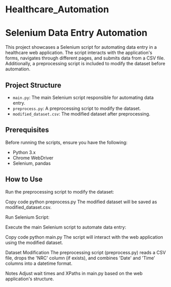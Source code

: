 # Healthcare_Automation

# Selenium Data Entry Automation

This project showcases a Selenium script for automating data entry in a healthcare web application. The script interacts with the application's forms, navigates through different pages, and submits data from a CSV file. Additionally, a preprocessing script is included to modify the dataset before automation.

## Project Structure

- `main.py`: The main Selenium script responsible for automating data entry.
- `preprocess.py`: A preprocessing script to modify the dataset.
- `modified_dataset.csv`: The modified dataset after preprocessing.

## Prerequisites

Before running the scripts, ensure you have the following:

- Python 3.x
- Chrome WebDriver
- Selenium, pandas

## How to Use

Run the preprocessing script to modify the dataset:

Copy code
python preprocess.py
The modified dataset will be saved as modified_dataset.csv.

Run Selenium Script:

Execute the main Selenium script to automate data entry:

Copy code
python main.py
The script will interact with the web application using the modified dataset.

Dataset Modification
The preprocessing script (preprocess.py) reads a CSV file, drops the 'NRC' column (if exists), and combines 'Date' and 'Time' columns into a datetime format.

Notes
Adjust wait times and XPaths in main.py based on the web application's structure.
